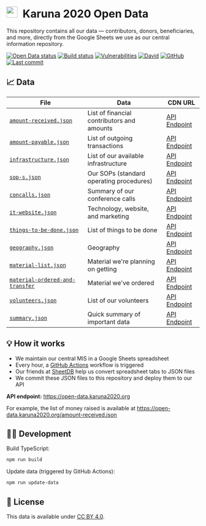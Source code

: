<h1><img alt="" src="https://cdn.karuna2020.org/icon-colored.svg" height="29">&nbsp; Karuna 2020 Open Data</h1>

This repository contains all our data — contributors, donors, beneficiaries, and more, directly from the Google Sheets we use as our central information repository.

[![Open Data status](https://img.shields.io/github/workflow/status/Karuna2020/open-data/Karuna%202020%20Open%20Data?label=Data%20CI&logo=github)](https://github.com/Karuna2020/open-data/actions)
[![Build status](https://img.shields.io/github/workflow/status/Karuna2020/open-data/Karuna%202020%20Open%20Data%20Build?label=Build%20CI&logo=github)](https://github.com/Karuna2020/open-data/actions)
[![Vulnerabilities](https://img.shields.io/snyk/vulnerabilities/github/Karuna2020/open-data)](https://snyk.io/test/github/Karuna2020/open-data)
[![David](https://img.shields.io/david/Karuna2020/open-data)](https://david-dm.org/Karuna2020/open-data)
[![GitHub](https://img.shields.io/badge/license-CC%20BY%204.0-brightgreen)](https://github.com/Karuna2020/open-data/blob/master/LICENSE)
[![Last commit](https://img.shields.io/github/last-commit/Karuna2020/open-data)](https://github.com/Karuna2020/open-data/commits/master)

## 📈 Data

| File                                                               | Data                                       | CDN URL                                                                        |
| ------------------------------------------------------------------ | ------------------------------------------ | ------------------------------------------------------------------------------ |
| [`amount-received.json`](./amount-received.json)                   | List of financial contributors and amounts | [API Endpoint](https://open-data.karuna2020.org/amount-received.json)          |
| [`amount-payable.json`](./amount-payable.json)                     | List of outgoing transactions              | [API Endpoint](https://open-data.karuna2020.org/amount-payable.json)           |
| [`infrastructure.json`](./infrastructure.json)                     | List of our available infrastructure       | [API Endpoint](https://open-data.karuna2020.org/infrastructure.json)           |
| [`sop-s.json`](./sop-s.json)                                       | Our SOPs (standard operating procedures)   | [API Endpoint](https://open-data.karuna2020.org/sop-s.json)                    |
| [`concalls.json`](./concalls.json)                                 | Summary of our conference calls            | [API Endpoint](https://open-data.karuna2020.org/concalls.json)                 |
| [`it-website.json`](./it-website.json)                             | Technology, website, and marketing         | [API Endpoint](https://open-data.karuna2020.org/it-website.json)               |
| [`things-to-be-done.json`](./things-to-be-done.json)               | List of things to be done                  | [API Endpoint](https://open-data.karuna2020.org/things-to-be-done.json)        |
| [`geography.json`](./geography.json)                               | Geography                                  | [API Endpoint](https://open-data.karuna2020.org/geography.json)                |
| [`material-list.json`](./material-list.json)                       | Material we're planning on getting         | [API Endpoint](https://open-data.karuna2020.org/material-list.json)            |
| [`material-ordered-and-transfer`](./material-ordered-and-transfer) | Material we've ordered                     | [API Endpoint](https://open-data.karuna2020.org/material-ordered-and-transfer) |
| [`volunteers.json`](./volunteers.json)                             | List of our volunteers                     | [API Endpoint](https://open-data.karuna2020.org/volunteers.json)               |
| [`summary.json`](./summary.json)                                   | Quick summary of important data            | [API Endpoint](https://open-data.karuna2020.org/summary.json)                  |

## 💡 How it works

- We maintain our central MIS in a Google Sheets spreadsheet
- Every hour, a [GitHub Actions](https://github.com/Karuna2020/open-data/blob/master/.github/workflows/data.yml) workflow is triggered
- Our friends at [SheetDB](https://sheetdb.io) help us convert spreadsheet tabs to JSON files
- We commit these JSON files to this repository and deploy them to our API

**API endpoint:** https://open-data.karuna2020.org

For example, the list of money raised is available at https://open-data.karuna2020.org/amount-received.json

## 👩‍💻 Development

Build TypeScript:

```bash
npm run build
```

Update data (triggered by GitHub Actions):

```bash
npm run update-data
```

## 📄 License

This data is available under [CC BY 4.0](https://creativecommons.org/licenses/by/4.0/).
